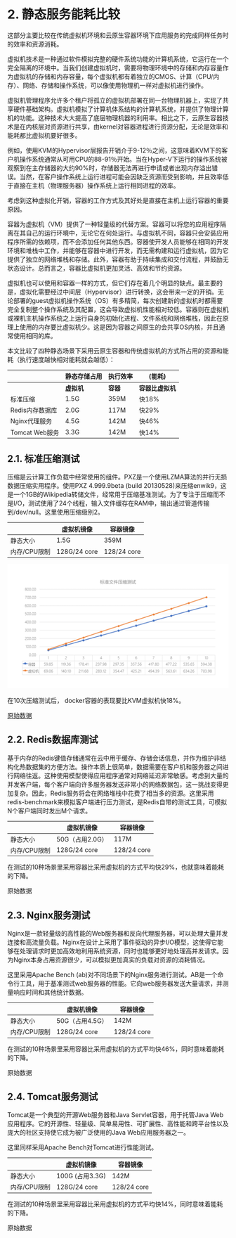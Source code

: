 # 2. 静态服务能耗比较
这部分主要比较在传统虚拟机环境和云原生容器环境下应用服务的完成同样任务时的效率和资源消耗。

虚拟机技术是一种通过软件模拟完整的硬件系统功能的计算机系统，它运行在一个完全隔离的环境中。当我们创建虚拟机时，需要将物理环境中的存储和内存容量作为虚拟机的存储和内存容量，每个虚拟机都有着独立的CMOS、计算（CPU/内存）、网络、存储和操作系统，可以像使用物理机一样对虚拟机进行操作。

虚拟机管理程序允许多个租户将孤立的虚拟机部署在同一台物理机器上，实现了共享硬件基础架构。虚拟机模拟了计算机体系结构的计算机系统，并提供了物理计算机的功能。这种技术大大提高了底层物理机器的利用率。相比之下，云原生容器技术是在内核层对资源进行共享，由kernel对容器进程进行资源分配，无论是效率和能耗都比虚拟机要好很多。

例如，使用KVM的Hypervisor层报告开销介于9-12％之间，这意味着KVM下的客户机操作系统通常从可用CPU的88-91％开始。当在Hyper-V下运行的操作系统被观察到在主存储器的大约90%时，存储器无法再进行申请或者出现内存溢出错误。当然，在客户操作系统上运行进程可能会因缺乏资源而受到影响，并且效率低于直接在主机（物理服务器）操作系统上运行相同进程的效率。

考虑到这种虚拟化开销，容器的工作方式及其好处是直接在主机上运行容器的重要原因。

容器为虚拟机（VM）提供了一种轻量级的代替方案。容器可以将您的应用程序隔离在其自己的运行环境中，无论它在何处运行。与虚拟机不同，容器只会安装应用程序所需的依赖项，而不会添加任何其他东西。容器使开发人员能够在相同的开发环境和堆栈中工作，并能够在容器中进行开发，而无需构建和运行虚拟机，因为它提供了独立的网络堆栈和存储。此外，容器有助于持续集成和交付流程，并鼓励无状态设计。总而言之，容器比虚拟机更加灵活、高效和节约资源。

虚拟机也可以使用和容器一样的方式，但它们存在着几个明显的缺点。最主要的是，虚拟化需要经过中间层（Hypervisor）进行转换，这会带来一定的开销。无论部署的guest虚拟机操作系统（OS）有多精简，每次创建新的虚拟机时都需要完全复制整个操作系统及其配置，这会导致虚拟机性能相对较低。容器则在虚拟机或裸机主机操作系统之上运行自身的初始化进程、文件系统和网络堆栈，因此在原理上使用的内存要比虚拟机少。这是因为容器之间原生的会共享OS内核，并且通常使用相同的库。

本文比较了四种静态场景下采用云原生容器和传统虚拟机的方式所占用的资源和能耗（执行速度越快相对能耗就会越低）：

|                 | **静态存储占用** | **执行效率**  |         **(能耗)**         |
| --------------- | ---------------- | ---------------------- | ---------------- |
|                 | **虚拟机**       | **容器**               | **容器比虚拟机** |
| 标准压缩        | 1.5G             | 359M                   | 快18%            |
| Redis内存数据库 | 2.0G             | 117M                   | 快29%            |
| Nginx代理服务   | 4.5G             | 142M                   | 快46%            |
| Tomcat Web服务  | 3.3G             | 142M                   | 快14%            |

## 2.1.  标准压缩测试

压缩是云计算工作负载中经常使用的组件。PXZ是一个使用LZMA算法的并行无损数据压缩实用程序。使用PXZ 4.999.9beta (build 20130528)来压缩enwik9，这是一个1GB的Wikipedia转储文件，经常用于压缩基准测试。为了专注于压缩而不是I/O，测试使用了24个线程，输入文件缓存在RAM中，输出通过管道传输到/dev/null。这里使用压缩级别2。

|              | **虚拟机镜像** | **容器镜像** |
| ------------ | -------------- | ------------ |
| 静态大小     | 1.5G           | 359M         |
| 内存/CPU限制 | 128G/24 core   | 128/24 core  |

![Standard_File_Compression_Test_20221118](imgs/Standard_File_Compression_Test_20221118.png)

在10次压缩测试后， docker容器的表现要比KVM虚拟机快18%。

[原始数据](File_Compress_Test_Raw_Data.md)

## 2.2.  Redis数据库测试

基于内存的Redis键值存储通常在云中用于缓存、存储会话信息，并作为维护非结构化热数据集的方便方法。操作本质上很简单，数据需要在客户机和服务器之间进行网络往返。这种使用模型使得应用程序通常对网络延迟非常敏感。考虑到大量的并发客户端，每个客户端向许多服务器发送非常小的网络数据包，这一挑战变得更加复杂。因此，Redis服务将会在网络堆栈中花费了相当多的资源。这里采用redis-benchmark来模拟客户端进行压力测试，是Redis自带的测试工具，可模拟N个客户端同时发出M个请求。

|              | **虚拟机镜像**  | **容器镜像** |
| ------------ | --------------- | ------------ |
| 静态大小     | 50G（占用2.0G） | 117M         |
| 内存/CPU限制 | 128G/24 core    | 128/24 core  |



在测试的10种场景里采用容器比采用虚拟机的方式平均快29%，也就意味着能耗的下降。

原始数据

## 2.3.  Nginx服务测试

Nginx是一款轻量级的高性能的Web服务器和反向代理服务器，可以处理大量并发连接和高流量负载。Nginx在设计上采用了事件驱动的异步I/O模型，这使得它能够在处理请求时更加高效地利用系统资源，同时也能够更好地处理高并发请求。因为Nginx本身占用资源很少，可以模拟更加真实的负载对资源的消耗情况。

这里采用Apache Bench (ab)对不同场景下的Nginx服务进行测试。AB是一个命令行工具，用于基准测试web服务器的性能。它向web服务器发送大量请求，并测量响应时间和其他统计数据。

|              | **虚拟机镜像**  | **容器镜像** |
| ------------ | --------------- | ------------ |
| 静态大小     | 50G（占用4.5G） | 142M         |
| 内存/CPU限制 | 128G/24 core    | 128/24 core  |



在测试的10种场景里采用容器比采用虚拟机的方式平均快46%，同时意味着能耗的下降。

原始数据

## 2.4.  Tomcat服务测试

Tomcat是一个典型的开源Web服务器和Java Servlet容器，用于托管Java Web应用程序。它的开源性、轻量级、简单易用性、可扩展性、高性能和跨平台性以及庞大的社区支持使它成为被广泛使用的Java Web应用服务器之一。

这里同样采用Apache Bench对Tomcat进行性能测试。

|              | **虚拟机镜像**  | **容器镜像** |
| ------------ | --------------- | ------------ |
| 静态大小     | 100G (占用3.3G) | 142M         |
| 内存/CPU限制 | 128G/24 core    | 128/24 core  |



在测试的10种场景里采用容器比采用虚拟机的方式平均快14%，同时意味着能耗的下降。

原始数据
